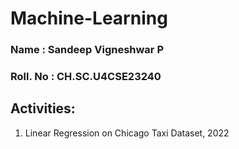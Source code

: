 # Machine-Learning

### Name     : Sandeep Vigneshwar P
### Roll. No : CH.SC.U4CSE23240

## Activities:
1. Linear Regression on Chicago Taxi Dataset, 2022
